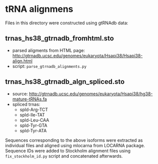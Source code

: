 # tRNA alignmens

Files in this directory were constructed using gtRNAdb data:

## trnas_hs38_gtrnadb_fromhtml.sto

* parsed aligments from HTML page: http://gtrnadb.ucsc.edu/genomes/eukaryota/Hsapi38/Hsapi38-align.html
* script: `parse_gtrnadb_alignments.py`

## trnas_hs38_gtrnadb_algn_spliced.sto

* source: http://gtrnadb.ucsc.edu/genomes/eukaryota/Hsapi38/hg38-mature-tRNAs.fa
* spliced trnas:
  * spld-Arg-TCT
  * spld-Ile-TAT
  * spld-Leu-CAA
  * spld-Tyr-GTA
  * spld-Tyr-ATA

Sequences corresponding to the above isoforms were extracted as individual files and aligned using mlocarna from LOCARNA package.
Sequence IDs were added to Stockholm alignment files using `fix_stockholm_id.py` script and concatenated afterwards. 